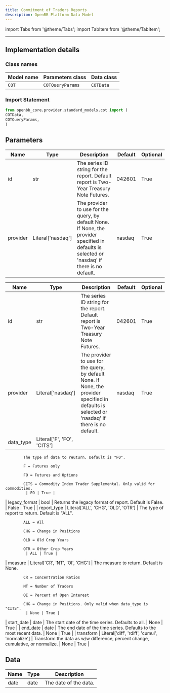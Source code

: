 ```yaml
---
title: Commitment of Traders Reports
description: OpenBB Platform Data Model
---
```


<!-- markdownlint-disable MD012 MD031 MD033 -->

import Tabs from '@theme/Tabs';
import TabItem from '@theme/TabItem';

---

## Implementation details

### Class names

| Model name | Parameters class | Data class |
| ---------- | ---------------- | ---------- |
| `COT` | `COTQueryParams` | `COTData` |

### Import Statement

```python
from openbb_core.provider.standard_models.cot import (
COTData,
COTQueryParams,
)
```

## Parameters

<Tabs>
<TabItem value="standard" label="Standard">

| Name | Type | Description | Default | Optional |
| ---- | ---- | ----------- | ------- | -------- |
| id | str | The series ID string for the report. Default report is Two-Year Treasury Note Futures. | 042601 | True |
| provider | Literal['nasdaq'] | The provider to use for the query, by default None. If None, the provider specified in defaults is selected or 'nasdaq' if there is no default. | nasdaq | True |
</TabItem>

<TabItem value='nasdaq' label='nasdaq'>

| Name | Type | Description | Default | Optional |
| ---- | ---- | ----------- | ------- | -------- |
| id | str | The series ID string for the report. Default report is Two-Year Treasury Note Futures. | 042601 | True |
| provider | Literal['nasdaq'] | The provider to use for the query, by default None. If None, the provider specified in defaults is selected or 'nasdaq' if there is no default. | nasdaq | True |
| data_type | Literal['F', 'FO', 'CITS'] |
            The type of data to reuturn. Default is "FO".

            F = Futures only

            FO = Futures and Options

            CITS = Commodity Index Trader Supplemental. Only valid for commodities.
             | FO | True |
| legacy_format | bool | Returns the legacy format of report. Default is False. | False | True |
| report_type | Literal['ALL', 'CHG', 'OLD', 'OTR'] |
            The type of report to return. Default is "ALL".

            ALL = All

            CHG = Change in Positions

            OLD = Old Crop Years

            OTR = Other Crop Years
             | ALL | True |
| measure | Literal['CR', 'NT', 'OI', 'CHG'] |
            The measure to return. Default is None.

            CR = Concentration Ratios

            NT = Number of Traders

            OI = Percent of Open Interest

            CHG = Change in Positions. Only valid when data_type is "CITS".
             | None | True |
| start_date | date | The start date of the time series. Defaults to all. | None | True |
| end_date | date | The end date of the time series. Defaults to the most recent data. | None | True |
| transform | Literal['diff', 'rdiff', 'cumul', 'normalize'] | Transform the data as w/w difference, percent change, cumulative, or normalize. | None | True |
</TabItem>

</Tabs>

## Data

<Tabs>
<TabItem value="standard" label="Standard">

| Name | Type | Description |
| ---- | ---- | ----------- |
| date | date | The date of the data. |
</TabItem>

</Tabs>
